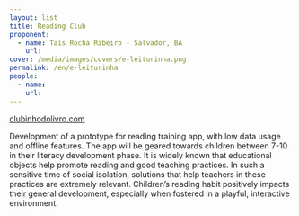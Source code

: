 ```yaml
---
layout: list
title: Reading Club
proponent:
  - name: Taís Rocha Ribeiro - Salvador, BA
    url: 
cover: /media/images/covers/e-leiturinha.png
permalink: /en/e-leiturinha
people:
  - name: 
    url: 
---
```


[clubinhodolivro.com](https://clubinhodolivro.com/)
  
Development of a prototype for reading training app, with low data usage and offline features. The app will be geared towards children between 7-10 in their literacy development phase. 
It is widely known that educational objects help promote reading and good teaching practices. In such a sensitive time of social isolation, solutions that help teachers in these practices are extremely relevant. Children’s reading habit positively impacts their general development, especially when fostered in a playful, interactive environment.
